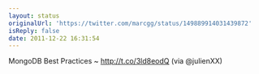 ```yaml
---
layout: status
originalUrl: 'https://twitter.com/marcgg/status/149889914031439872'
isReply: false
date: 2011-12-22 16:31:54
---
```


MongoDB Best Practices ~ http://t.co/3ld8eodQ (via @julienXX)
